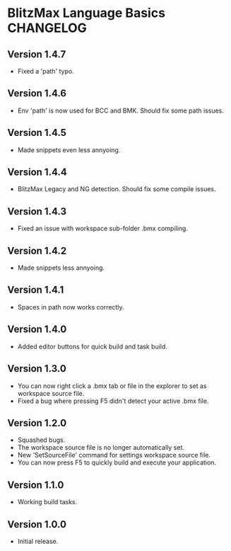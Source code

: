 # BlitzMax Language Basics CHANGELOG

## Version 1.4.7
* Fixed a 'path' typo.

## Version 1.4.6
* Env 'path' is now used for BCC and BMK. Should fix some path issues.

## Version 1.4.5
* Made snippets even less annyoing.

## Version 1.4.4
* BlitzMax Legacy and NG detection. Should fix some compile issues.

## Version 1.4.3
* Fixed an issue with workspace sub-folder .bmx compiling.

## Version 1.4.2
* Made snippets less annyoing.

## Version 1.4.1
* Spaces in path now works correctly.

## Version 1.4.0
* Added editor buttons for quick build and task build.

## Version 1.3.0
* You can now right click a .bmx tab or file in the explorer to set as workspace source file.
* Fixed a bug where pressing F5 didn't detect your active .bmx file.

## Version 1.2.0
* Squashed bugs.
* The workspace source file is no longer automatically set.
* New 'SetSourceFile' command for settings workspace source file.
* You can now press F5 to quickly build and execute your application.

## Version 1.1.0
* Working build tasks.

## Version 1.0.0
* Initial release.